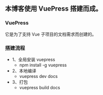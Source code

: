 ## 本博客使用 VuePress 搭建而成。

### VuePress

它是为了支持 Vue 子项目的文档需求而创建的。

### 搭建流程

- 1、全局安装 vuepress
  - npm install -g vuepress
- 2、本地编译
  - vuepress dev docs
- 3、打包
  - vuepress build docs
